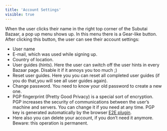```yaml
---
title: 'Account Settings'
visible: true
---
```


When the user clicks their name in the right top corner of the Subutai Bazaar, a pop up menu shows up. In this menu there is a Gear-like button. After clicking this button, the user can see their account settings:

*    User name
*    E-mail, which was used while signing up.
*    Country of location.
*    User guides (hints). Here the user can switch off the user hints in every Bazaar page. Disable it if it annoys you too much ;)
*    Reset user guides. Here you you can reset all completed user guides (if you do that,you will see all user guides again).
*    Change password. You need to know your old password to create a new one.
*    PGP fingerprint (Pretty Good Privacy) is a special sort of encryption. PGP increases the security of communications between the user’s machine and servers. You can change it if you need at any time. PGP key is generated automatically by the browser [E2E plugin](../../companion-software/e2e-plugin).
*    Here also you can delete your account, if you don’t need it anymore. Beware: this operation is permanent.
